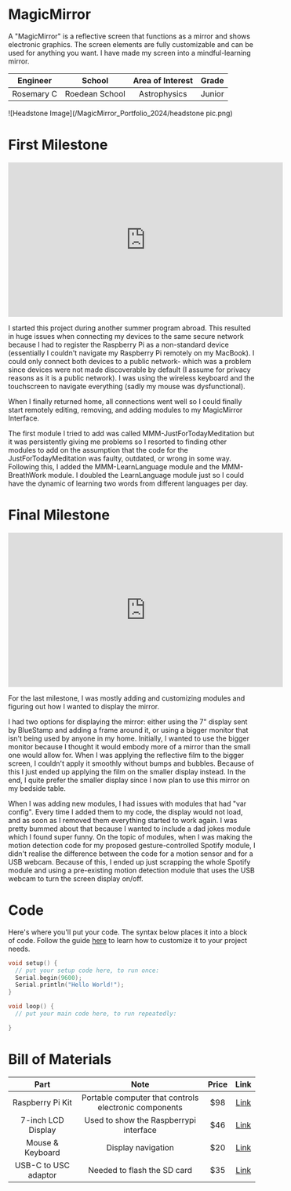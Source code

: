 # MagicMirror
A "MagicMirror" is a reflective screen that functions as a mirror and shows electronic graphics.  The screen elements are fully customizable and can be used for anything you want. I have made my screen into a mindful-learning mirror. 

| **Engineer** | **School** | **Area of Interest** | **Grade** |
|:--:|:--:|:--:|:--:|
| Rosemary C | Roedean School| Astrophysics | Junior


![Headstone Image](/MagicMirror_Portfolio_2024/headstone pic.png)

# First Milestone
<iframe width="560" height="315" src="https://www.youtube.com/embed/Yf0cqYxd6_s?si=ah7rs5jTVFwmRHP3" title="YouTube video player" frameborder="0" allow="accelerometer; autoplay; clipboard-write; encrypted-media; gyroscope; picture-in-picture; web-share" referrerpolicy="strict-origin-when-cross-origin" allowfullscreen></iframe>

I started this project during another summer program abroad. This resulted in huge issues when connecting my devices to the same secure network because I had to register the Raspberry Pi as a non-standard device (essentially I couldn't navigate my Raspberry Pi remotely on my MacBook). I could only connect both devices to a public network- which was a problem since devices were not made discoverable by default (I assume for privacy reasons as it is a public network). I was using the wireless keyboard and the touchscreen to navigate everything (sadly my mouse was dysfunctional).

When I finally returned home, all connections went well so I could finally start remotely editing, removing, and adding modules to my MagicMirror Interface. 

The first module I tried to add was called MMM-JustForTodayMeditation but it was persistently giving me problems so I resorted to finding other modules to add on the assumption that the code for the JustForTodayMeditation was faulty, outdated, or wrong in some way. Following this, I added the MMM-LearnLanguage module and the MMM-BreathWork module. I doubled the LearnLanguage module just so I could have the dynamic of learning two words from different languages per day.



# Final Milestone


<iframe width="560" height="315" src="https://www.youtube.com/embed/_hrrW1tbz0o?si=uJ8Ln9z1r9JdYbKd" title="YouTube video player" frameborder="0" allow="accelerometer; autoplay; clipboard-write; encrypted-media; gyroscope; picture-in-picture; web-share" referrerpolicy="strict-origin-when-cross-origin" allowfullscreen></iframe>

For the last milestone, I was mostly adding and customizing modules and figuring out how I wanted to display the mirror. 

I had two options for displaying the mirror: either using the 7" display sent by BlueStamp and adding a frame around it, or using a bigger monitor that isn't being used by anyone in my home. Initially, I wanted to use the bigger monitor because I thought it would embody more of a mirror than the small one would allow for. When I was applying the reflective film to the bigger screen, I couldn't apply it smoothly without bumps and bubbles. Because of this I just ended up applying the film on the smaller display instead. In the end, I quite prefer the smaller display since I now plan to use this mirror on my bedside table.

When I was adding new modules, I had issues with modules that had "var config". Every time I added them to my code, the display would not load, and as soon as I removed them everything started to work again. I was pretty bummed about that because I wanted to include a dad jokes module which I found super funny. On the topic of modules, when I was making the motion detection code for my proposed gesture-controlled Spotify module, I didn't realise the difference between the code for a motion sensor and for a USB webcam. Because of this, I ended up just scrapping the whole Spotify module and using a pre-existing motion detection module that uses the USB webcam to turn the screen display on/off.


# Code
Here's where you'll put your code. The syntax below places it into a block of code. Follow the guide [here]([url](https://www.markdownguide.org/extended-syntax/)) to learn how to customize it to your project needs. 

```c++
void setup() {
  // put your setup code here, to run once:
  Serial.begin(9600);
  Serial.println("Hello World!");
}

void loop() {
  // put your main code here, to run repeatedly:

}
```

# Bill of Materials


| **Part** | **Note** | **Price** | **Link** |
|:--:|:--:|:--:|:--:|
| Raspberry Pi Kit | Portable computer that controls electronic components | $98 | <a href="https://www.amazon.com/RasTech-Raspberry-Starter-Heatsink-Screwdriver/dp/B0C8LV6VNZ/ref=sr_1_4?crid=3506HY00MCGVM&dib=eyJ2IjoiMSJ9._zkM62vSQ8p7tNr88715LdMv_qHh72Je-tkF9PXEa3chDE53QT4aZu4AGAb4ihE61QY4ZD55nKF6Fp2Kfs8t7AbafM_JrlJFfHo9OB4eAVGqa0EB-7aoBQHPmhKHZ2MW8ny-Kd44bMVlVxPlTWVk5YHIN5P3uKVqrE5Dcal0rKkHny-O6Xyb5ux2AOU6OwVbkag_bqBX66RQNRrgBuz-0pS43mcx93IZTQA9R8NaJJypYU2HAycp-XicTFmyU60a01Nfm9iuyo6B9yA8ppN3OQQyJ-NQ9xyNPxfTLwkqtng.yAYpU6outhQcZmOZhN9Wb6yTw7A85CNUbXZguGInZNg&dib_tag=se&keywords=raspberry%2Bpi%2Bkit&qid=1718848547&s=electronics&sprefix=rasbperry%2Bpi%2Bkit%2Celectronics%2C83&sr=1-4&th=1"> Link </a> |
|7-inch LCD Display | Used to show the Raspberrypi interface | $46 | <a href="https://www.amazon.com/Hosyond-Display-1024%C3%97600-Capacitive-Raspberry/dp/B09XKC53NH/ref=sr_1_3?crid=1KKB9WC62OIAD&keywords=raspberry%2Bpi%2Bips&qid=1685911698&s=electronics&sprefix=raspberry%2Bpi%2Bips%2B%2Celectronics%2C87&sr=1-3&th=1"> Link </a> |
| Mouse & Keyboard | Display navigation | $20 | <a href="https://www.amazon.com/gp/product/B07XDWCLYF/ref=ppx_yo_dt_b_search_asin_title?ie=UTF8&th=1"> Link </a> |
| USB-C to USC adaptor| Needed to flash the SD card | $35 | <a href="https://en.j5create.com/products/jch342e?variant=43997310386425"> Link </a> |


